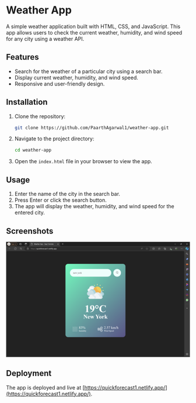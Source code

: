 
# Weather App

A simple weather application built with HTML, CSS, and JavaScript. This app allows users to check the current weather, humidity, and wind speed for any city using a weather API.

## Features

- Search for the weather of a particular city using a search bar.
- Display current weather, humidity, and wind speed.
- Responsive and user-friendly design.

## Installation

1. Clone the repository:

    ```bash
    git clone https://github.com/PaarthAgarwal1/weather-app.git
    ```

2. Navigate to the project directory:

    ```bash
    cd weather-app
    ```

3. Open the `index.html` file in your browser to view the app.

## Usage

1. Enter the name of the city in the search bar.
2. Press Enter or click the search button.
3. The app will display the weather, humidity, and wind speed for the entered city.

## Screenshots

![Screenshot](images/view.png)

## Deployment

The app is deployed and live at [https://quickforecast1.netlify.app/](https://quickforecast1.netlify.app/).

